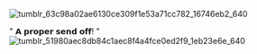 ![tumblr_63c98a02ae6130ce309f1e53a71cc782_16746eb2_640](https://github.com/user-attachments/assets/f720b13e-71ea-43ad-b930-0b96a2be1576)

" 𝗔 𝗽𝗿𝗼𝗽𝗲𝗿 𝘀𝗲𝗻𝗱 𝗼𝗳𝗳! "
![tumblr_51980aec8db84c1aec8f4a4fce0ed2f9_1eb23e6e_640](https://github.com/user-attachments/assets/c47917c3-b3d2-4ecf-88d5-dd858a6feb6d)

